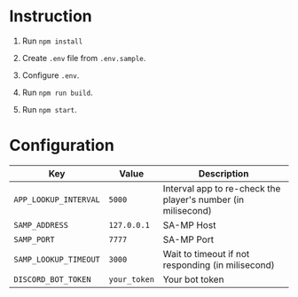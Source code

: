 # Instruction

1. Run `npm install`

2. Create `.env` file from `.env.sample`.

3. Configure `.env`.

4. Run `npm run build`.

5. Run `npm start`.

# Configuration

| Key                   | Value        | Description                                                  |
|-----------------------|--------------|--------------------------------------------------------------|
| `APP_LOOKUP_INTERVAL` | `5000`       | Interval app to re-check the player's number (in milisecond) |
| `SAMP_ADDRESS`        | `127.0.0.1`  | SA-MP Host                                                   |
| `SAMP_PORT`           | `7777`       | SA-MP Port                                                   |
| `SAMP_LOOKUP_TIMEOUT` | `3000`       | Wait to timeout if not responding (in milisecond)            |
| `DISCORD_BOT_TOKEN`   | `your_token` | Your bot token                                               |
